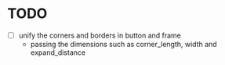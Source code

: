 # TODO
- [ ] unify the corners and borders in button and frame
    - passing the dimensions such as corner_length, width and expand_distance
